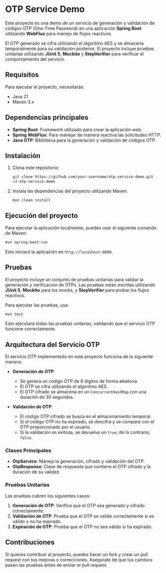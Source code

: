 # OTP Service Demo

Este proyecto es una demo de un servicio de generación y validación de códigos OTP (One-Time Password) en una aplicación **Spring Boot** utilizando **WebFlux** para manejo de flujos reactivos. 

El OTP generado se cifra utilizando el algoritmo AES y se almacena temporalmente para su validación posterior. El proyecto incluye pruebas unitarias utilizando **JUnit 5**, **Mockito** y **StepVerifier** para verificar el comportamiento del servicio.

## Requisitos

Para ejecutar el proyecto, necesitarás:

- Java 21
- Maven 3.x

## Dependencias principales

- **Spring Boot**: Framework utilizado para crear la aplicación web.
- **Spring WebFlux**: Para manejar de manera reactiva las solicitudes HTTP.
- **Java OTP**: Biblioteca para la generación y validación de códigos OTP.

## Instalación

1. Clona este repositorio:

    ```bash
    git clone https://github.com/your-username/otp-service-demo.git
    cd otp-service-demo
    ```

2. Instala las dependencias del proyecto utilizando Maven:

    ```bash
    mvn clean install
    ```

## Ejecución del proyecto

Para ejecutar la aplicación localmente, puedes usar el siguiente comando de Maven:

```bash
mvn spring-boot:run
```

Esto iniciará la aplicación en `http://localhost:8080`.

## Pruebas

El proyecto incluye un conjunto de pruebas unitarias para validar la generación y verificación de OTPs. Las pruebas están escritas utilizando **JUnit 5**, **Mockito** para los mocks, y **StepVerifier** para probar los flujos reactivos.

Para ejecutar las pruebas, usa:

```bash
mvn test
```

Esto ejecutará todas las pruebas unitarias, validando que el servicio OTP funcione correctamente.

## Arquitectura del Servicio OTP

El servicio OTP implementado en este proyecto funciona de la siguiente manera:

- **Generación de OTP**: 
    - Se genera un código OTP de 6 dígitos de forma aleatoria.
    - El OTP se cifra utilizando el algoritmo AES.
    - El OTP cifrado se almacena en un `ConcurrentHashMap` con una duración de 30 segundos.
  
- **Validación de OTP**: 
    - El código OTP cifrado se busca en el almacenamiento temporal.
    - Si el código OTP no ha expirado, se descifra y se compara con el OTP proporcionado por el usuario.
    - Si la validación es exitosa, se devuelve un `true`; de lo contrario, `false`.

### Clases Principales

- **OtpService**: Maneja la generación, cifrado y validación del OTP.
- **OtpResponse**: Clase de respuesta que contiene el OTP cifrado y la duración de su validez.

### Pruebas Unitarias

Las pruebas cubren los siguientes casos:

1. **Generación de OTP**: Verifica que el OTP sea generado y cifrado correctamente.
2. **Validación de OTP**: Prueba que el OTP se valide correctamente si es válido y no ha expirado.
3. **Expiración de OTP**: Prueba que el OTP no sea válido si ha expirado.

## Contribuciones

Si quieres contribuir al proyecto, puedes hacer un fork y crear un pull request con tus mejoras o correcciones. Asegúrate de que tus cambios pasen las pruebas antes de enviar el pull request.